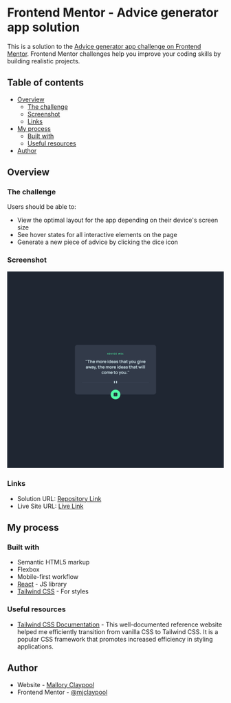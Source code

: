 # Frontend Mentor - Advice generator app solution

This is a solution to the [Advice generator app challenge on Frontend Mentor](https://www.frontendmentor.io/challenges/advice-generator-app-QdUG-13db). Frontend Mentor challenges help you improve your coding skills by building realistic projects.

## Table of contents

- [Overview](#overview)
  - [The challenge](#the-challenge)
  - [Screenshot](#screenshot)
  - [Links](#links)
- [My process](#my-process)
  - [Built with](#built-with)
  - [Useful resources](#useful-resources)
- [Author](#author)

## Overview

### The challenge

Users should be able to:

- View the optimal layout for the app depending on their device's screen size
- See hover states for all interactive elements on the page
- Generate a new piece of advice by clicking the dice icon

### Screenshot

![](./design/Solution-Advice-Generator-App.png)

### Links

- Solution URL: [Repository Link](https://github.com/mjclaypool/Advice-Generator-App)
- Live Site URL: [Live Link](https://mjclaypool.github.io/Advice-Generator-App/)

## My process

### Built with

- Semantic HTML5 markup
- Flexbox
- Mobile-first workflow
- [React](https://reactjs.org/) - JS library
- [Tailwind CSS](https://tailwindcss.com/) - For styles

### Useful resources

- [Tailwind CSS Documentation](https://tailwindcss.com/docs/installation) - This well-documented reference website helped me efficiently transition from vanilla CSS to Tailwind CSS. It is a popular CSS framework that promotes increased efficiency in styling applications.

## Author

- Website - [Mallory Claypool](https://mjclaypool.github.io/Personal-Portfolio/)
- Frontend Mentor - [@mjclaypool](https://www.frontendmentor.io/profile/mjclaypool)